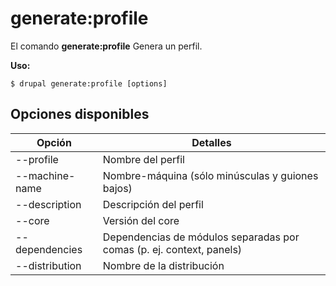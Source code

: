 # generate:profile
El comando **generate:profile** Genera un perfil.

**Uso:**
```
$ drupal generate:profile [options] 
```

## Opciones disponibles
Opción | Detalles
-------|-------------
--profile | Nombre del perfil
--machine-name | Nombre-máquina (sólo minúsculas y guiones bajos)
--description | Descripción del perfil
--core | Versión del core
--dependencies | Dependencias de módulos separadas por comas (p. ej. context, panels)
--distribution | Nombre de la distribución
